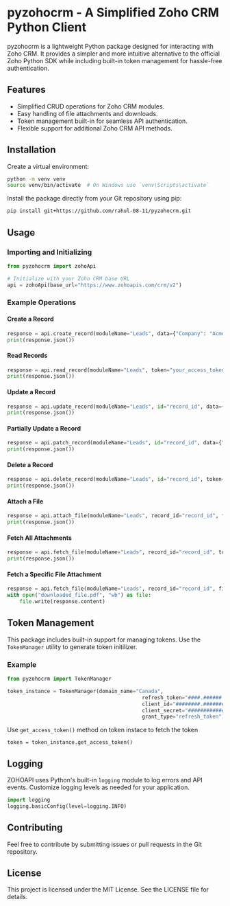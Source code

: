 # pyzohocrm - A Simplified Zoho CRM Python Client

pyzohocrm is a lightweight Python package designed for interacting with Zoho CRM. It provides a simpler and more intuitive alternative to the official Zoho Python SDK while including built-in token management for hassle-free authentication.

## Features

- Simplified CRUD operations for Zoho CRM modules.
- Easy handling of file attachments and downloads.
- Token management built-in for seamless API authentication.
- Flexible support for additional Zoho CRM API methods.

## Installation


Create a virtual environment:

```bash
python -m venv venv
source venv/bin/activate  # On Windows use `venv\Scripts\activate`
```

Install the package directly from your Git repository using pip:

```bash
pip install git+https://github.com/rahul-08-11/pyzohocrm.git
```

## Usage

### Importing and Initializing

```python
from pyzohocrm import zohoApi

# Initialize with your Zoho CRM base URL
api = zohoApi(base_url="https://www.zohoapis.com/crm/v2")
```


### Example Operations

#### Create a Record
```python
response = api.create_record(moduleName="Leads", data={"Company": "Acme Corp", "Last_Name": "Doe"}, token="your_access_token")
print(response.json())
```

#### Read Records
```python
response = api.read_record(moduleName="Leads", token="your_access_token")
print(response.json())
```

#### Update a Record
```python
response = api.update_record(moduleName="Leads", id="record_id", data={"Last_Name": "Smith"}, token="your_access_token")
print(response.json())
```

#### Partially Update a Record
```python
response = api.patch_record(moduleName="Leads", id="record_id", data={"First_Name": "John"}, token="your_access_token")
print(response.json())
```

#### Delete a Record
```python
response = api.delete_record(moduleName="Leads", id="record_id", token="your_access_token")
print(response.json())
```

#### Attach a File
```python
response = api.attach_file(moduleName="Leads", record_id="record_id", file_path="/path/to/file.pdf", token="your_access_token")
print(response.json())
```

#### Fetch All Attachments
```python
response = api.fetch_file(moduleName="Leads", record_id="record_id", token="your_access_token")
print(response.json())
```

#### Fetch a Specific File Attachment
```python
response = api.fetch_file(moduleName="Leads", record_id="record_id", file_id="file_id", token="your_access_token", fetch_all=False)
with open("downloaded_file.pdf", "wb") as file:
    file.write(response.content)
```


## Token Management

This package includes built-in support for managing tokens. Use the `TokenManager` utility to generate token initilizer.

### Example

```python
from pyzohocrm import TokenManager

token_instance = TokenManager(domain_name="Canada",
                                            refresh_token="####.######.##################",
                                            client_id="########.#######################",
                                            client_secret="####################.#######################",
                                            grant_type="refresh_token")
```
Use `get_access_token()` method on token instace to fetch the token

```
token = token_instance.get_access_token()
```

## Logging

ZOHOAPI uses Python's built-in `logging` module to log errors and API events. Customize logging levels as needed for your application.

```python
import logging
logging.basicConfig(level=logging.INFO)
```

## Contributing

Feel free to contribute by submitting issues or pull requests in the Git repository.

## License

This project is licensed under the MIT License. See the LICENSE file for details.
